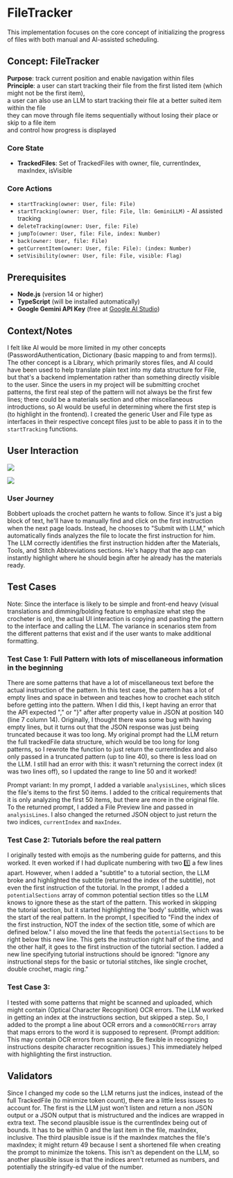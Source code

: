 # FileTracker

This implementation focuses on the core concept of initializing the progress of files with both manual and AI-assisted scheduling.

## Concept: FileTracker

**Purpose**: track current position and enable navigation within files <br>
**Principle**: a user can start tracking their file from the first listed item (which might not be the first item), <br>
a user can also use an LLM to start tracking their file at a better suited item within the file <br>
they can move through file items sequentially without losing their place or skip to a file item <br>
and control how progress is displayed <br>

### Core State

- **TrackedFiles**: Set of TrackedFiles with owner, file, currentIndex, maxIndex, isVisible <br>

### Core Actions

- `startTracking(owner: User, file: File)`
- `startTracking(owner: User, file: File, llm: GeminiLLM)` - AI assisted tracking
- `deleteTracking(owner: User, file: File)`
- `jumpTo(owner: User, file: File, index: Number)`
- `back(owner: User, file: File)`
- `getCurrentItem(owner: User, file: File): (index: Number)`
- `setVisibility(owner: User, file: File, visible: Flag)`

## Prerequisites

- **Node.js** (version 14 or higher)
- **TypeScript** (will be installed automatically)
- **Google Gemini API Key** (free at [Google AI Studio](https://makersuite.google.com/app/apikey))

## Context/Notes

I felt like AI would be more limited in my other concepts (PasswordAuthentication, Dictionary (basic mapping to and from terms)). The other concept is a Library, which primarily stores files, and AI could have been used to help translate plain text into my data structure for File, but that's a backend implementation rather than something directly visible to the user. Since the users in my project will be submitting crochet patterns, the first real step of the pattern will not always be the first few lines; there could be a materials section and other miscellaneous introductions, so AI would be useful in determining where the first step is (to highlight in the frontend). I created the generic User and File type as interfaces in their respective concept files just to be able to pass it in to the `startTracking` functions.

## User Interaction

![](/61040-assignment3/assets/ai%20filetracking.png)

![](/61040-assignment3/assets/ai%20user%20check.png)

### User Journey

Bobbert uploads the crochet pattern he wants to follow. Since it's just a big block of text, he'll have to manually find and click on the first instruction when the next page loads. Instead, he chooses to "Submit with LLM," which automatically finds analyzes the file to locate the first instruction for him. The LLM correctly identifies the first instruction hidden after the Materials, Tools, and Stitch Abbreviations sections. He's happy that the app can instantly highlight where he should begin after he already has the materials ready.

## Test Cases

Note: Since the interface is likely to be simple and front-end heavy (visual translations and dimming/bolding feature to emphasize what step the crocheter is on), the actual UI interaction is copying and pasting the pattern to the interface and calling the LLM. The variance in scenarios stem from the different patterns that exist and if the user wants to make additional formatting.

### Test Case 1: Full Pattern with lots of miscellaneous information in the beginning

There are some patterns that have a lot of miscellaneous text before the actual instruction of the pattern. In this test case, the pattern has a lot of empty lines and space in between and teaches how to crochet each stitch before getting into the pattern. When I did this, I kept having an error that the API expected "," or "}" after after property value in JSON at position 140 (line 7 column 14). Originally, I thought there was some bug with having empty lines, but it turns out that the JSON response was just being truncated because it was too long. My original prompt had the LLM return the full trackedFile data structure, which would be too long for long patterns, so I rewrote the function to just return the currentIndex and also only passed in a truncated pattern (up to line 40), so there is less load on the LLM. I still had an error with this: it wasn't returning the correct index (it was two lines off), so I updated the range to line 50 and it worked!

Prompt variant:
In my prompt, I added a variable `analysisLines`, which slices the file's items to the first 50 items. I added to the critical requirements that it is only analyzing the first 50 items, but there are more in the original file. To the returned prompt, I added a File Preview line and passed in `analysisLines`. I also changed the returned JSON object to just return the two indices, `currentIndex` and `maxIndex`.

### Test Case 2: Tutorials before the real pattern

I originally tested with emojis as the numbering guide for patterns, and this worked. It even worked if I had duplicate numbering with two 1️⃣ a few lines apart. However, when I added a "subtitle" to a tutorial section, the LLM broke and highlighted the subtitle (returned the index of the subtitle), not even the first instruction of the tutorial. In the prompt, I added a `potentialSections` array of common potential section titles so the LLM knows to ignore these as the start of the pattern. This worked in skipping the tutorial section, but it started highlighting the 'body' subtitle, which was the start of the real pattern. In the prompt, I specified to "Find the index of the first instruction, NOT the index of the section title, some of which are defined below." I also moved the line that feeds the `potentialSections` to be right below this new line. This gets the instruction right half of the time, and the other half, it goes to the first instruction of the tutorial section. I added a new line specifying tutorial instructions should be ignored: "Ignore any instructional steps for the basic or tutorial stitches, like single crochet, double crochet, magic ring."

### Test Case 3:

I tested with some patterns that might be scanned and uploaded, which might contain (Optical Character Recognition) OCR errors. The LLM worked in getting an index at the instructions section, but skipped a step. So, I added to the prompt a line about OCR errors and a `commonOCRErrors` array that maps errors to the word it is supposed to represent. (Prompt addition: This may contain OCR errors from scanning. Be flexible in recognizing instructions despite character recognition issues.) This immediately helped with highlighting the first instruction.

## Validators

Since I changed my code so the LLM returns just the indices, instead of the full TrackedFile (to minimize token count), there are a little less issues to account for. The first is the LLM just won't listen and return a non JSON output or a JSON output that is mistructured and the indices are wrapped in extra text. The second plausible issue is the currentIndex being out of bounds. It has to be within 0 and the last item in the file, maxIndex, inclusive. The third plausible issue is if the maxIndex matches the file's maxIndex; it might return 49 because I sent a shortened file when creating the prompt to minimize the tokens. This isn't as dependent on the LLM, so another plausible issue is that the indices aren't returned as numbers, and potentially the stringify-ed value of the number.

<!-- ## Sample Output

```
Owner: alice
File with 9 items:
Materials
Yarn: DK weight yarn – Samples feature Paintbox Simply Aran, 100% Cotton Tea Rose (643) Pale Lilac (646) Bubblegum Pink (651)
Tools
Hook: 4mm
Darning Needle
Scissors
Instructions
>> Foundation Chain: Ch 6, ss in 6th ch from hook to form a ring.
Round One: Ch 3(counts as a tr here and throughout), 19 tr in ring, join with ss in top of ch- 3.
``` -->

<!-- ## LLM Preferences (Hardwired)

The AI uses these built-in preferences:
- Exercise activities: Morning (6:00 AM - 10:00 AM)
- Study/Classes: Focused hours (9:00 AM - 5:00 PM)
- Meals: Regular intervals (breakfast 7-9 AM, lunch 12-1 PM, dinner 6-8 PM)
- Social/Relaxation: Evenings (6:00 PM - 10:00 PM)
- Avoid: Demanding activities after 10:00 PM -->

<!-- ## Troubleshooting

### "Could not load config.json"
- Ensure `config.json` exists with your API key
- Check JSON format is correct

### "Error calling Gemini API"
- Verify API key is correct
- Check internet connection
- Ensure API access is enabled in Google AI Studio

### Build Issues
- Use `npm run build` to compile TypeScript
- Check that all dependencies are installed with `npm install`

## Resources

- [Google Generative AI Documentation](https://ai.google.dev/docs)
- [TypeScript Documentation](https://www.typescriptlang.org/docs/) -->
